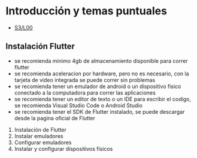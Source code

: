Introducción y temas puntuales
=========================

- [S3/L00](https://www.youtube.com/watch?v=KGw5xBKZO6k&list=PLCKuOXG0bPi0sIn-nDsi7ma9OV6MEMkxj&index=30)

## Instalación Flutter

- se recomienda minimo 4gb de almacenamiento disponible para correr flutter
- se recomienda aceleracion por hardware, pero no es necesario, con la tarjeta de video integrada se puede correr sin problemas
- se recomienda tener un emulador de android o un dispositivo fisico conectado a la computadora para correr las aplicaciones
- se recomienda tener un editor de texto o un IDE para escribir el codigo, se recomienda Visual Studio Code o Android Studio
- se recomienda tener el SDK de Flutter instalado, se puede descargar desde la pagina oficial de Flutter

1. Instalación de Flutter
2. Instalar emuladores
3. Configurar emuladores
4. Instalar y configurar dispositivos físicos